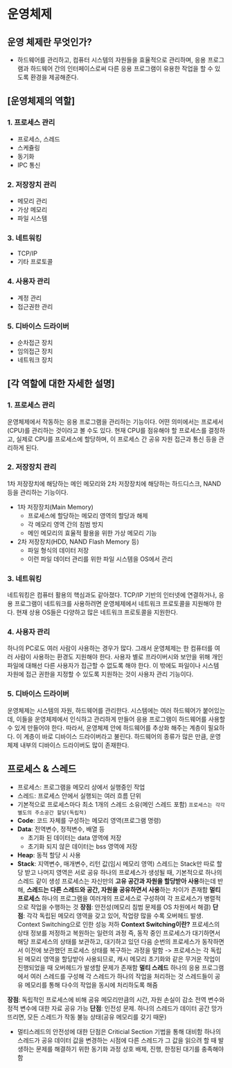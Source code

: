 # 운영체제


## 운영 체제란 무엇인가?
- 하드웨어를 관리하고, 컴퓨터 시스템의 자원들을 효율적으로 관리하며, 응용 프로그램과 하드웨어 간의 인터페이스로써 다른 응용 프로그램이 유용한 작업을 할 수 있도록 환경을 제공해준다.

## [운영체제의 역할]
### 1. 프로세스 관리
- 프로세스, 스레드
- 스케쥴링
- 동기화
- IPC 통신
### 2. 저장장치 관리
- 메모리 관리
- 가상 메모리
- 파일 시스템
### 3. 네트워킹
- TCP/IP
- 기타 프로토콜
### 4. 사용자 관리
- 계정 관리
- 접근권한 관리
### 5. 디바이스 드라이버
- 순차접근 장치
- 임의접근 장치
- 네트워크 장치
## [각 역할에 대한 자세한 설명]
### 1. 프로세스 관리
운영체제에서 작동하는 응용 프로그램을 관리하는 기능이다.
어떤 의미에서는 프로세서(CPU)를 관리하는 것이라고 볼 수도 있다. 현재 CPU를 점유해야 할 프로세스를 결정하고, 실제로 CPU를 프로세스에 할당하며, 이 프로세스 간 공유 자원 접근과 통신 등을 관리하게 된다.

### 2. 저장장치 관리
1차 저장장치에 해당하는 메인 메모리와 2차 저장장치에 해당하는 하드디스크, NAND 등을 관리하는 기능이다.

- 1차 저장장치(Main Memory)
  - 프로세스에 할당하는 메모리 영역의 할당과 해제
  - 각 메모리 영역 간의 침범 방지
  - 메인 메모리의 효율적 활용을 위한 가상 메모리 기능
- 2차 저장장치(HDD, NAND Flash Memory 등)
  - 파일 형식의 데이터 저장
  - 이런 파일 데이터 관리를 위한 파일 시스템을 OS에서 관리
### 3. 네트워킹
네트워킹은 컴퓨터 활용의 핵심과도 같아졌다.
TCP/IP 기반의 인터넷에 연결하거나, 응용 프로그램이 네트워크를 사용하려면 운영체제에서 네트워크 프로토콜을 지원해야 한다. 현재 상용 OS들은 다양하고 많은 네트워크 프로토콜을 지원한다.
### 4. 사용자 관리
하나의 PC로도 여러 사람이 사용하는 경우가 많다. 그래서 운영체제는 한 컴퓨터를 여러 사람이 사용하는 환경도 지원해야 한다.
사용자 별로 프라이버시와 보안을 위해 개인 파일에 대해선 다른 사용자가 접근할 수 없도록 해야 한다. 이 밖에도 파일이나 시스템 자원에 접근 권한을 지정할 수 있도록 지원하는 것이 사용자 관리 기능이다.
### 5. 디바이스 드라이버
운영체제는 시스템의 자원, 하드웨어를 관리한다. 시스템에는 여러 하드웨어가 붙어있는데, 이들을 운영체제에서 인식하고 관리하게 만들어 응용 프로그램이 하드웨어를 사용할 수 있게 만들어야 한다.
따라서, 운영체제 안에 하드웨어를 추상화 해주는 계층이 필요하다. 이 계층이 바로 디바이스 드라이버라고 불린다. 하드웨어의 종류가 많은 만큼, 운영체제 내부의 디바이스 드라이버도 많이 존재한다.

## 프로세스 & 스레드
- 프로세스: 프로그램을 메모리 상에서 실행중인 작업
- 스레드: 프로세스 안에서 실행되는 여러 흐름 단위
- 기본적으로 프로세스마다 최소 1개의 스레드 소유(메인 스레드 포함)
`프로세스는 각각 별도의 주소공간 할당(독립적)`
- **Code**: 코드 자체를 구성하는 메모리 영역(프로그램 명령)
- **Data**: 전역변수, 정적변수, 배열 등
  - 초기화 된 데이터는 data 영역에 저장
  - 초기화 되지 않은 데이터는 bss 영역에 저장
- **Heap**: 동적 할당 시 사용
- **Stack**: 지역변수, 매개변수, 리턴 값(임시 메모리 영역)
스레드는 Stack만 따로 할당 받고 나머지 영역은 서로 공유
하나의 프로세스가 생성될 때, 기본적으로 하나의 스레드 같이 생성
프로세스는 자신만의 **고유 공간과 자원을 할당받아 사용**하는데 반해, **스레드는 다른 스레드와 공간, 자원을 공유하면서 사용**하는 차이가 존재함
**멀티프로세스**
하나의 프로그램을 여러개의 프로세스로 구성하여 각 프로세스가 병렬적으로 작업을 수행하는 것
**장점**: 안전성(메모리 침범 문제를 OS 차원에서 해결)
**단점**: 각각 독립된 메모리 영역을 갖고 있어, 작업량 많을 수록 오버헤드 발생. Context Switching으로 인한 성능 저하
**Context Switching이란?**
프로세스의 상태 정보를 저정하고 복원하는 일련의 과정
즉, 동작 중인 프로세스가 대기하면서 해당 프로세스의 상태를 보관하고, 대기하고 있던 다음 순번의 프로세스가 동작하면서 이전에 보관했던 프로세스 상태를 복구하는 과정을 말함
-> 프로세스는 각 독립된 메모리 영역을 할당받아 사용되므로, 캐시 메모리 초기화와 같은 무거운 작업이 진행되었을 때 오버헤드가 발생할 문제가 존재함
**멀티 스레드**
하나의 응용 프로그램에서 여러 스레드를 구성해 각 스레드가 하나의 작업을 처리하는 것
스레드들이 공유 메모리를 통해 다수의 작업을 동시에 처리하도록 해줌

**장점**: 독립적인 프로세스에 비해 공유 메모리만큼의 시간, 자원 손실이 감소 전역 변수와 정적 변수에 대한 자료 공유 가능
**단점**: 인전성 문제. 하나의 스레드가 데이터 공간 망가뜨리면, 모든 스레드가 작동 불능 상태(공유 메모리를 갖기 때문)
- 멀티스레드의 안전성에 대한 단점은 Criticial Section 기법을 통해 대비함
하나의 스레드가 공유 데이터 값을 변경하는 시점에 다른 스레드가 그 값을 읽으려 할 때 발생하는 문제를 해결하기 위한 동기화 과정
상호 배제, 진행, 한정된 대기를 충족해야함
